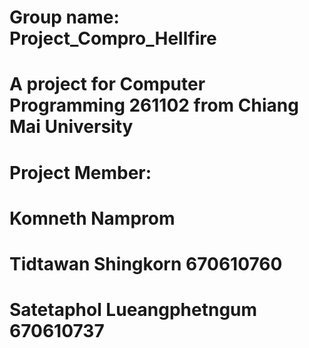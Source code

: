 # Group name: Project_Compro_Hellfire
 
# A project for Computer Programming 261102 from Chiang Mai University 
# Project Member:
# Komneth Namprom
# Tidtawan Shingkorn 670610760
# Satetaphol Lueangphetngum 670610737